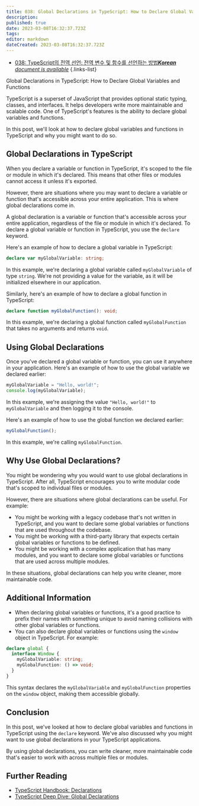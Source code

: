 ```yaml
---
title: 038: Global Declarations in TypeScript: How to Declare Global Variables and Functions
description: 
published: true
date: 2023-03-08T16:32:37.723Z
tags: 
editor: markdown
dateCreated: 2023-03-08T16:32:37.723Z
---
```


- [038: TypeScript의 전역 선언: 전역 변수 및 함수를 선언하는 방법***Korean** document is available*](/ko/Knowledge-base/TypeScript/Learning/038-global-declarations-in-typescript-how-to-declare-global-variables-and-functions)
{.links-list}



Global Declarations in TypeScript: How to Declare Global Variables and Functions

TypeScript is a superset of JavaScript that provides optional static typing, classes, and interfaces. It helps developers write more maintainable and scalable code. One of TypeScript's features is the ability to declare global variables and functions.

In this post, we'll look at how to declare global variables and functions in TypeScript and why you might want to do so.

## Global Declarations in TypeScript

When you declare a variable or function in TypeScript, it's scoped to the file or module in which it's declared. This means that other files or modules cannot access it unless it's exported.

However, there are situations where you may want to declare a variable or function that's accessible across your entire application. This is where global declarations come in.

A global declaration is a variable or function that's accessible across your entire application, regardless of the file or module in which it's declared. To declare a global variable or function in TypeScript, you use the `declare` keyword.

Here's an example of how to declare a global variable in TypeScript:

```typescript
declare var myGlobalVariable: string;
```

In this example, we're declaring a global variable called `myGlobalVariable` of type `string`. We're not providing a value for the variable, as it will be initialized elsewhere in our application.

Similarly, here's an example of how to declare a global function in TypeScript:

```typescript
declare function myGlobalFunction(): void;
```

In this example, we're declaring a global function called `myGlobalFunction` that takes no arguments and returns `void`.

## Using Global Declarations

Once you've declared a global variable or function, you can use it anywhere in your application. Here's an example of how to use the global variable we declared earlier:

```typescript
myGlobalVariable = "Hello, world!";
console.log(myGlobalVariable);
```

In this example, we're assigning the value `"Hello, world!"` to `myGlobalVariable` and then logging it to the console.

Here's an example of how to use the global function we declared earlier:

```typescript
myGlobalFunction();
```

In this example, we're calling `myGlobalFunction`.

## Why Use Global Declarations?

You might be wondering why you would want to use global declarations in TypeScript. After all, TypeScript encourages you to write modular code that's scoped to individual files or modules.

However, there are situations where global declarations can be useful. For example:

- You might be working with a legacy codebase that's not written in TypeScript, and you want to declare some global variables or functions that are used throughout the codebase.
- You might be working with a third-party library that expects certain global variables or functions to be defined.
- You might be working with a complex application that has many modules, and you want to declare some global variables or functions that are used across multiple modules.

In these situations, global declarations can help you write cleaner, more maintainable code.

## Additional Information

- When declaring global variables or functions, it's a good practice to prefix their names with something unique to avoid naming collisions with other global variables or functions.
- You can also declare global variables or functions using the `window` object in TypeScript. For example:

```typescript
declare global {
  interface Window {
    myGlobalVariable: string;
    myGlobalFunction: () => void;
  }
}
```

This syntax declares the `myGlobalVariable` and `myGlobalFunction` properties on the `window` object, making them accessible globally.

## Conclusion

In this post, we've looked at how to declare global variables and functions in TypeScript using the `declare` keyword. We've also discussed why you might want to use global declarations in your TypeScript applications.

By using global declarations, you can write cleaner, more maintainable code that's easier to work with across multiple files or modules.

## Further Reading

- [TypeScript Handbook: Declarations](https://www.typescriptlang.org/docs/handbook/declaration-files/introduction.html)
- [TypeScript Deep Dive: Global Declarations](https://basarat.gitbook.io/typescript/type-system/global-declarations)